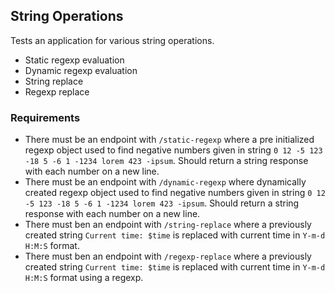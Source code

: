 ## String Operations
Tests an application for various string operations.

  - Static regexp evaluation
  - Dynamic regexp evaluation
  - String replace
  - Regexp replace

### Requirements
- There must be an endpoint with `/static-regexp` where a pre initialized regexp object used to find negative numbers given in string `0 12 -5 123 -18 5 -6 1 -1234 lorem 423 -ipsum`. Should return a string response with each number on a new line.
- There must be an endpoint with `/dynamic-regexp` where dynamically created regexp object used to find negative numbers given in string `0 12 -5 123 -18 5 -6 1 -1234 lorem 423 -ipsum`. Should return a string response with each number on a new line.
- There must ben an endpoint with `/string-replace` where a previously created string `Current time: $time` is replaced with current time in `Y-m-d H:M:S` format.
- There must ben an endpoint with `/regexp-replace` where a previously created string `Current time: $time` is replaced with current time in `Y-m-d H:M:S` format using a regexp.